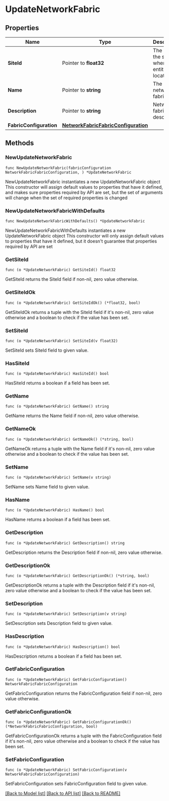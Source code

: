# UpdateNetworkFabric

## Properties

Name | Type | Description | Notes
------------ | ------------- | ------------- | -------------
**SiteId** | Pointer to **float32** | The ID of the site where the entity is located. | [optional] 
**Name** | Pointer to **string** | The network fabric name | [optional] 
**Description** | Pointer to **string** | Network fabric description | [optional] 
**FabricConfiguration** | [**NetworkFabricFabricConfiguration**](NetworkFabricFabricConfiguration.md) |  | 

## Methods

### NewUpdateNetworkFabric

`func NewUpdateNetworkFabric(fabricConfiguration NetworkFabricFabricConfiguration, ) *UpdateNetworkFabric`

NewUpdateNetworkFabric instantiates a new UpdateNetworkFabric object
This constructor will assign default values to properties that have it defined,
and makes sure properties required by API are set, but the set of arguments
will change when the set of required properties is changed

### NewUpdateNetworkFabricWithDefaults

`func NewUpdateNetworkFabricWithDefaults() *UpdateNetworkFabric`

NewUpdateNetworkFabricWithDefaults instantiates a new UpdateNetworkFabric object
This constructor will only assign default values to properties that have it defined,
but it doesn't guarantee that properties required by API are set

### GetSiteId

`func (o *UpdateNetworkFabric) GetSiteId() float32`

GetSiteId returns the SiteId field if non-nil, zero value otherwise.

### GetSiteIdOk

`func (o *UpdateNetworkFabric) GetSiteIdOk() (*float32, bool)`

GetSiteIdOk returns a tuple with the SiteId field if it's non-nil, zero value otherwise
and a boolean to check if the value has been set.

### SetSiteId

`func (o *UpdateNetworkFabric) SetSiteId(v float32)`

SetSiteId sets SiteId field to given value.

### HasSiteId

`func (o *UpdateNetworkFabric) HasSiteId() bool`

HasSiteId returns a boolean if a field has been set.

### GetName

`func (o *UpdateNetworkFabric) GetName() string`

GetName returns the Name field if non-nil, zero value otherwise.

### GetNameOk

`func (o *UpdateNetworkFabric) GetNameOk() (*string, bool)`

GetNameOk returns a tuple with the Name field if it's non-nil, zero value otherwise
and a boolean to check if the value has been set.

### SetName

`func (o *UpdateNetworkFabric) SetName(v string)`

SetName sets Name field to given value.

### HasName

`func (o *UpdateNetworkFabric) HasName() bool`

HasName returns a boolean if a field has been set.

### GetDescription

`func (o *UpdateNetworkFabric) GetDescription() string`

GetDescription returns the Description field if non-nil, zero value otherwise.

### GetDescriptionOk

`func (o *UpdateNetworkFabric) GetDescriptionOk() (*string, bool)`

GetDescriptionOk returns a tuple with the Description field if it's non-nil, zero value otherwise
and a boolean to check if the value has been set.

### SetDescription

`func (o *UpdateNetworkFabric) SetDescription(v string)`

SetDescription sets Description field to given value.

### HasDescription

`func (o *UpdateNetworkFabric) HasDescription() bool`

HasDescription returns a boolean if a field has been set.

### GetFabricConfiguration

`func (o *UpdateNetworkFabric) GetFabricConfiguration() NetworkFabricFabricConfiguration`

GetFabricConfiguration returns the FabricConfiguration field if non-nil, zero value otherwise.

### GetFabricConfigurationOk

`func (o *UpdateNetworkFabric) GetFabricConfigurationOk() (*NetworkFabricFabricConfiguration, bool)`

GetFabricConfigurationOk returns a tuple with the FabricConfiguration field if it's non-nil, zero value otherwise
and a boolean to check if the value has been set.

### SetFabricConfiguration

`func (o *UpdateNetworkFabric) SetFabricConfiguration(v NetworkFabricFabricConfiguration)`

SetFabricConfiguration sets FabricConfiguration field to given value.



[[Back to Model list]](../README.md#documentation-for-models) [[Back to API list]](../README.md#documentation-for-api-endpoints) [[Back to README]](../README.md)


